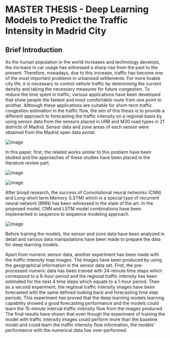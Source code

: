 # **MASTER THESIS** - Deep Learning Models to Predict the Traffic Intensity in Madrid City 

## Brief Introduction

As the human population in the world increases and technology develops, the increase in car usage has witnessed a sharp rise from the past to the present. Therefore, nowadays, due to this increase, traffic has become one of the most important problems in urbanized settlements. For more livable city life, it is necessary to control vehicle traffic by determining the current density and taking the necessary measures for future congestion. To reduce the time spent in traffic, various applications have been developed that show people the fastest and most comfortable route from one point to another. Although these applications are suitable for short-term traffic congestion estimation in the traffic flow, the aim of this thesis is to provide a different approach to forecasting the traffic intensity on a regional basis by using sensor data from the sensors placed in URB and M30 road types in 21 districts of Madrid. Sensor data and zone areas of each sensor were obtained from the Madrid open data portal. 

![image](https://github.com/belcekaya/master_thesis/assets/58460284/c2938271-ad69-4beb-867f-3c74702d7894)

In this paper, first, the related works similar to this problem have been studied and the approaches of these studies have been placed in the literature review part.

![image](https://github.com/belcekaya/master_thesis/assets/58460284/9be742a8-82fb-4758-81e0-be47e5ece659)

![image](https://github.com/belcekaya/master_thesis/assets/58460284/d0017210-cb84-4b6b-9098-a7f9e0e8f721)

After broad research, the success of Convolutional neural networks (CNN) and Long-short term Memory (LSTM) which is a special type of recurrent neural network (RNN) has been witnessed in the state of the art. In the proposed model, CNN and LSTM model combinations have been implemented in sequence to sequence modeling approach. 

![image](https://github.com/belcekaya/master_thesis/assets/58460284/3b87512a-eabb-4e5c-ae65-736f75927bd6)


Before training the models, the sensor and zone data have been analyzed in detail and various data manipulations have been made to prepare the data for deep learning models. 

Apart from numeric sensor data, another experiment has been made with the traffic intensity map images. The images have been produced by using the geographical information in the sensor data set. First, the pre-processed numeric data has been trained with 24-minute time steps which correspond to a 6-hour period and the regional traffic intensity has been estimated for the next 4 time steps which equate to a 1-hour period. Then as a second experiment, the regional traffic intensity images have been forecasted with the same defined looking back and forecasting time step periods. This experiment has proved that the deep learning models learning capability showed a good forecasting performance and the models could learn the 15-minute interval traffic intensity flow from the images produced. The final results have shown that even though the experiment of training the model with traffic intensity images could perform more than the baseline model and could learn the traffic intensity flow information, the models’ performance with the numerical data has over-performed.
